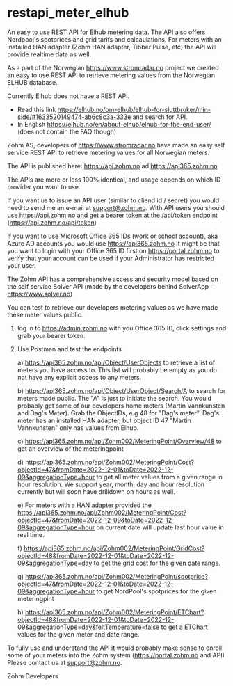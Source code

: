 # restapi_meter_elhub
An easy to use REST API for Elhub metering data. The API also offers Nordpool's spotprices and grid tarifs and calcaulations.
For meters with an installed HAN adapter (Zohm HAN adapter, Tibber Pulse, etc) the API will provide realtime data as well.

As a part of the Norwegian https://www.stromradar.no project we created an easy to use REST API to retrieve metering values from the Norwegian ELHUB database.

Currently Elhub does not have a REST API.
* Read this link https://elhub.no/om-elhub/elhub-for-sluttbruker/min-side/#1633520149474-ab6c8c3a-333e and search for API.
* In English https://elhub.no/en/about-elhub/elhub-for-the-end-user/ (does not contain the FAQ though)

Zohm AS, developers of https://www.stromradar.no have made an easy  self service REST API to retrieve metering values for all Norwegian meters.

The API is published here: https://api.zohm.no ad https://api365.zohm.no

The APIs are more or less 100% identical, and usage depends on which ID provider you want to use.

If you want us to issue an API user (similar to cliend id / secret) you would need to send me an e-mail at support@zohm.no. With API users you should use https://api.zohm.no and get a bearer token at the /api/token endpoint (https://api.zohm.no/api/token)  

If you want to use Microsoft Office 365 IDs (work or school account), aka Azure AD accounts you would use https://api365.zohm.no
It might be that you want to login with your Office 365 ID first on https://portal.zohm.no to verify that your account can be used if your Administrator has restricted your user. 

The Zohm API has a comprehensive access and security model based on the self service Solver API (made by the developers behind SolverApp - https://www.solver.no)

You can test to retrieve our developers metering values as we have made these meter values public.

1) log in to https://admin.zohm.no with you Office 365 ID, click settings and grab your bearer token.
2) Use Postman and test the endpoints

    a) https://api365.zohm.no/api/Object/UserObjects to retrieve a list of meters you have access to. This list will probably be empty as you do not have any explicit access to any meters.

    b) https://api365.zohm.no/api/Object/UserObject/Search/A to search for meters made public. The "A" is just to initiate the search. You would probably get some of our developers home meters (Martin Vannkunsten and Dag's Meter). Grab the ObjectIDs, e.g 48 for "Dag's meter". Dag's meter has an installed HAN adapter, but object ID 47 "Martin Vannkunsten" only has values from Elhub.

    c) https://api365.zohm.no/api/Zohm002/MeteringPoint/Overview/48 to get an overview of the meteringpoint

    d) https://api365.zohm.no/api/Zohm002/MeteringPoint/Cost?objectId=47&fromDate=2022-12-01&toDate=2022-12-09&aggregationType=hour to get all meter values from a given range in hour resolution. We support year, month, day and hour resolution currently but will soon have drilldown on hours as well.

    e) For meters with a HAN adapter provided the https://api365.zohm.no/api/Zohm002/MeteringPoint/Cost?objectId=47&fromDate=2022-12-09&toDate=2022-12-09&aggregationType=hour on current date will update last hour value in real time.

    f) https://api365.zohm.no/api/Zohm002/MeteringPoint/GridCost?objectId=48&fromDate=2022-12-01&toDate=2022-12-09&aggregationType=day to get the grid cost for the given date range.

    g) https://api365.zohm.no/api/Zohm002/MeteringPoint/spotprice?objectId=47&fromDate=2022-12-01&toDate=2022-12-09&aggregationType=hour to get NordPool's spotprices for the given meteringpint
    
    h) https://api365.zohm.no/api/Zohm002/MeteringPoint/ETChart?objectId=48&fromDate=2022-12-01&toDate=2022-12-09&aggregationType=day&feltTemperature=false to get a ETChart values for the given meter and date range. 


To fully use and understand the API it would probably make sense to enroll some of your meters into the Zohm system (https://portal.zohm.no and API)
Please contact us at support@zohm.no.

Zohm Developers
